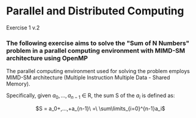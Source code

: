 # Parallel and Distributed Computing
Exercise 1 v.2
### The following exercise aims to solve the "Sum of N Numbers" problem in a parallel computing environment with MIMD-SM architecture using OpenMP
The parallel computing environment used for solving the problem employs MIMD-SM architecture (Multiple Instruction Multiple Data - Shared Memory). 

Specifically, given $a_0, ..., a_{n−1}$ ∈ R, the sum S of the $a_i$ is defined as: <br>
<p align="center"> $S = a_0+,...,+a_{n-1}\ =\ \sum\limits_{i=0}^{n-1}a_i$</p>

